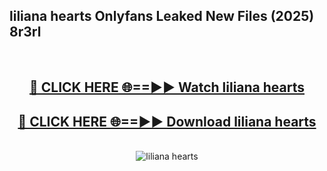 <h2>liliana hearts Onlyfans Leaked New Files (2025) 8r3rl</h2>
<br>
<div align="center">
<h2><a href="https://mediafiles.top/liliana_hearts&ref=git" rel="nofollow">🔴 CLICK HERE 🌐==►► Watch liliana hearts</a></h2>
<h2><a href="https://mediafiles.top/liliana_hearts&ref=git" rel="nofollow">🔴 CLICK HERE 🌐==►► Download liliana hearts</a></h2>
<br>
<a href="https://mediafiles.top/liliana_hearts&ref=git" rel="nofollow" data-target="animated-image.originalLink"><img src="https://i.ibb.co.com/xMMVF88/686577567.gif" alt="liliana hearts" style="max-width: 100%; display: inline-block;" data-target="animated-image.originalImage"></a>
</div>
<br>
<br>